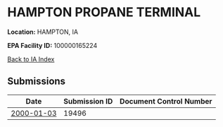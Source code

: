 # HAMPTON PROPANE TERMINAL

**Location:** HAMPTON, IA

**EPA Facility ID:** 100000165224

[Back to IA Index](../../index.md)

## Submissions

| Date | Submission ID | Document Control Number |
|------|--------------|-------------------------|
| [2000-01-03](submissions/19496.md) | 19496 |  |
